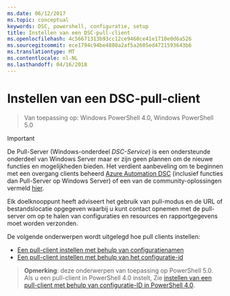 ```yaml
---
ms.date: 06/12/2017
ms.topic: conceptual
keywords: DSC, powershell, configuratie, setup
title: Instellen van een DSC-pull-client
ms.openlocfilehash: 4c56671313b93cc12ce9460ce41e1710e0d6a526
ms.sourcegitcommit: ece1794c94be4880a2af5a2605ed4721593643b6
ms.translationtype: MT
ms.contentlocale: nl-NL
ms.lasthandoff: 04/16/2018
---
```

# <a name="setting-up-a-dsc-pull-client"></a>Instellen van een DSC-pull-client

> Van toepassing op: Windows PowerShell 4.0, Windows PowerShell 5.0

> [!IMPORTANT]
> De Pull-Server (Windows-onderdeel *DSC-Service*) is een ondersteunde onderdeel van Windows Server maar er zijn geen plannen om de nieuwe functies en mogelijkheden bieden. Het verdient aanbeveling om te beginnen met een overgang clients beheerd [Azure Automation DSC](/azure/automation/automation-dsc-getting-started) (inclusief functies dan Pull-Server op Windows Server) of een van de community-oplossingen vermeld [hier](pullserver.md#community-solutions-for-pull-service).

Elk doelknooppunt heeft adviseert het gebruik van pull-modus en de URL of bestandslocatie opgegeven waarbij u kunt contact opnemen met de pull-server om op te halen van configuraties en resources en rapportgegevens moet worden verzonden.

De volgende onderwerpen wordt uitgelegd hoe pull clients instellen:

* [Een pull-client instellen met behulp van configuratienamen](pullClientConfigNames.md)
* [Een pull-client instellen met behulp van het configuratie-id](pullClientConfigID.md)

> **Opmerking**: deze onderwerpen van toepassing op PowerShell 5.0. Als u een pull-client in PowerShell 4.0 instelt, Zie [instellen van een pull-client met behulp van configuratie-ID in PowerShell 4.0](pullClientConfigID4.md).